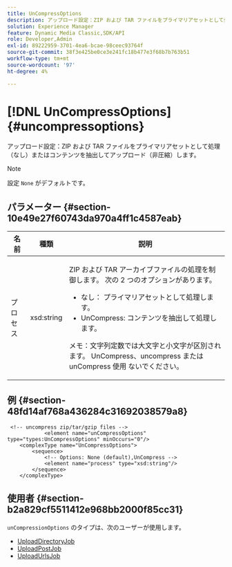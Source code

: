 ```yaml
---
title: UnCompressOptions
description: アップロード設定：ZIP および TAR ファイルをプライマリアセットとして処理（なし）またはコンテンツを抽出してアップロード（非圧縮）します。
solution: Experience Manager
feature: Dynamic Media Classic,SDK/API
role: Developer,Admin
exl-id: 89222959-3701-4ea6-bcae-98ceec93764f
source-git-commit: 38f3e425be0ce3e241fc18b477e3f68b7b763b51
workflow-type: tm+mt
source-wordcount: '97'
ht-degree: 4%

---
```


# [!DNL UnCompressOptions]{#uncompressoptions}

アップロード設定：ZIP および TAR ファイルをプライマリアセットとして処理（なし）またはコンテンツを抽出してアップロード（非圧縮）します。

>[!NOTE]
>
>設定 `None` がデフォルトです。

## パラメーター {#section-10e49e27f60743da970a4ff1c4587eab}

<table id="table_89C2F7CDB24848459E47F1F7F58D91BA"> 
 <thead> 
  <tr> 
   <th colname="col1" class="entry"> 名前 </th> 
   <th colname="col2" class="entry"> 種類 </th> 
   <th colname="col3" class="entry"> 説明 </th> 
  </tr> 
 </thead>
 <tbody> 
  <tr> 
   <td colname="col1"> <span class="codeph"> <span class="varname"> プロセス </span> </span> </td> 
   <td colname="col2"> <span class="codeph"> xsd:string</span> </td> 
   <td colname="col3"> <p>ZIP および TAR アーカイブファイルの処理を制御します。 次の 2 つのオプションがあります。 
     <ul id="ul_F34E2F3B9B74450CA7E76BD9FD7137C2">
      <li id="li_E982468ED814446593B0C0A3F3D729FB"><span class="codeph"> なし：</span> プライマリアセットとして処理します。 </li>
      <li id="li_4A45DA99592B4EF7A1FE0A946A835104"><span class="codeph"> UnCompress:</span> コンテンツを抽出して処理します。 </li>
     </ul><p>メモ：文字列定数では大文字と小文字が区別されます。 UnCompress<span class="codeph">、uncompress</span> または <span class="codeph"> unCompress</span><span class="codeph"> 使用 </span> ないでください。 </p></p> </td> 
  </tr> 
 </tbody> 
</table>

## 例 {#section-48fd14af768a436284c31692038579a8}

```
 <!-- uncompress zip/tar/gzip files -->
            <element name="unCompressOptions" type="types:UnCompressOptions" minOccurs="0"/>
    <complexType name="UnCompressOptions">
        <sequence>
            <!-- Options: None (default),UnCompress -->
            <element name="process" type="xsd:string"/>
        </sequence>
    </complexType>
```

## 使用者 {#section-b2a829cf5511412e968bb2000f85cc31}

`unCompressionOptions` のタイプは、次のユーザーが使用します。

* [UploadDirectoryJob](../../types/c-data-types/r-upload-directory-job.md#reference-e707ebf53b074c49ad983d1886e0bbb6)
* [UploadPostJob](../../types/c-data-types/r-upload-post-job.md#reference-bca2339b593f4637a687c33937215ef4)
* [UploadUrlsJob](../../types/c-data-types/r-upload-urls-job.md#reference-8e9bc895268c4321b233dbeadc990398)
